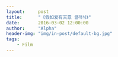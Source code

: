 ```yaml
---
layout:     post
title:      "《假如爱有天意 클래식》"
date:       2016-03-02 12:00:00
author:     "Alpha"
header-img: "img/in-post/default-bg.jpg"
tags:
    - Film
---
```


<audio src="http://7xpkml.com1.z0.glb.clouddn.com/%E9%9F%A9%E6%88%90%E6%B0%91%20-%20%EC%82%AC%EB%9E%91%ED%95%98%EB%A9%B4%20%ED%95%A0%EC%88%98%EB%A1%9D.mp3" preload="auto" loop = "loop"/>

![jr_fm.jpg](http://storage1.imgchr.com/images/jr_fm.jpg)
![jr1.jpg](http://storage1.imgchr.com/images/jr1.jpg)
![jr2.jpg](http://storage1.imgchr.com/images/jr2.jpg)
![jr3.jpg](http://storage1.imgchr.com/images/jr3.jpg)
![jr4.jpg](http://storage1.imgchr.com/images/jr4.jpg)
![jr5.jpg](http://storage1.imgchr.com/images/jr5.jpg)
![jr7.jpg](http://storage1.imgchr.com/images/jr7.jpg)
![jr8.jpg](http://storage1.imgchr.com/images/jr8.jpg)
![jr9.jpg](http://storage1.imgchr.com/images/jr9.jpg)

---

>**经典台词：**

* 当阳光照在海面上,我在思念你；

当朦胧月色洒在泉水里，我在思念你。

* 我今早开窗的时候，浪漫的微风透露一丝秋意， 我把那微风放在信里寄给你......

* 看看窗外， 如果树枝在风中轻轻摇曳，你爱的人便也在爱着你；

张开耳朵， 如果你听到自己的心跳， 你爱的人便也在爱着你；

闭上眼睛， 如果你唇边有一丝微笑， 你爱的人便也在爱着你。

* 尚民：你有雨伞，怎会淋的浑身湿透？

梓希：因为那不是我的伞，我拿来还给你的……我是唯一有伞仍然淋湿的人吗？

* 珠喜：你怎么知道我在这里？ 

俊河：为什么遮住脸啊？ 

珠喜：别说了，我还没洗脸呢，很脏的！

俊河：你还是很漂亮！

* 彩虹是通往天堂的桥,人死后便通过那座桥进入天堂。

* 珠喜：我现在在哭，你可以看见我的眼泪吗？
 
* 俊河：对不起，差一点就完美了，我还是没有做到。昨晚我还来这里练习……

珠喜：你差一点就骗到我了，你做得很好，我差点就相信了你

俊河：还有，我用我的生命把这条项链带回来给你

珠喜：请不要拒绝，这条项链是你的……

>假如爱有天意的剧情简介

　　2003年的大学生梓希（孙艺珍饰）一天收拾房间，无意中发现一个神秘的箱子，里面满载着母亲珠喜（孙艺珍饰）留下的情书，在阅读中她重温着母亲的初恋回忆。1968年的珠喜，是一个清纯可爱的少女，与穷学生俊河（曹承佑饰）一见钟情，由于珠喜显赫的家世，令两人的恋爱陷入俗套的门不当户不对的痛苦纠结中。2003年的梓希爱情同样坎坷，她暗恋着戏剧学会的尚民（赵寅成饰），却一直难以表白自己的爱意。 

　　而巧妙的是，梓希发觉母亲的初恋故事跟她自己遭遇十分相似。自己能得到幸福吗？还是如母亲一般曲折难求？

转自[豆瓣](http://movie.douban.com/subject/1304073/?source=new_aladdin)